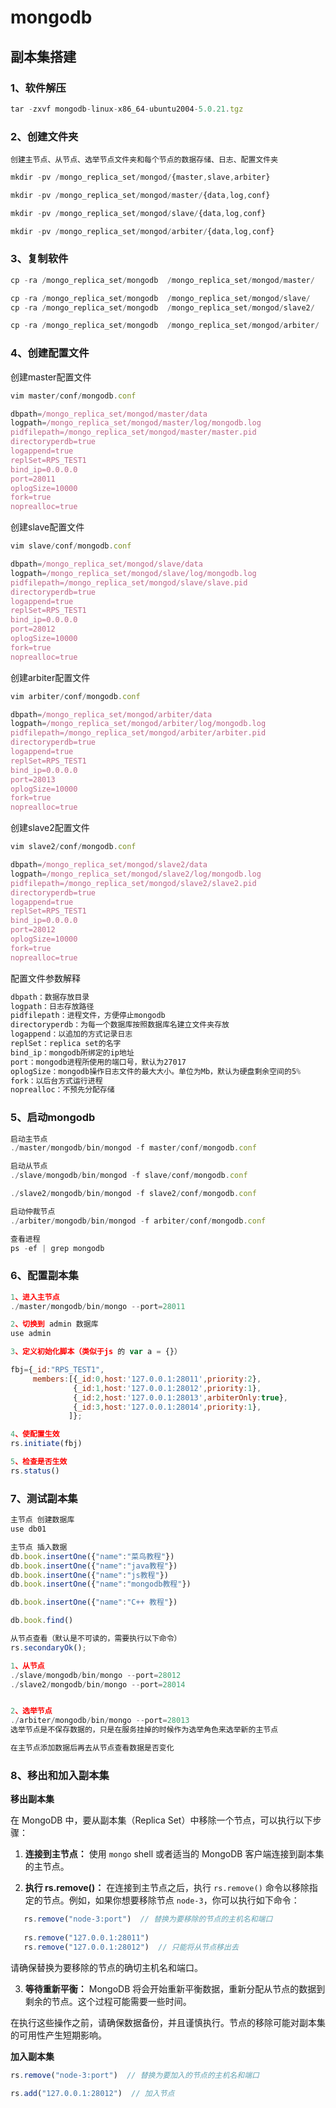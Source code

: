# mongodb

## 副本集搭建


### 1、软件解压

```javascript
tar -zxvf mongodb-linux-x86_64-ubuntu2004-5.0.21.tgz
```

### 2、创建文件夹

`创建主节点、从节点、选举节点文件夹和每个节点的数据存储、日志、配置文件夹`

```javascript
mkdir -pv /mongo_replica_set/mongod/{master,slave,arbiter}

mkdir -pv /mongo_replica_set/mongod/master/{data,log,conf}

mkdir -pv /mongo_replica_set/mongod/slave/{data,log,conf}

mkdir -pv /mongo_replica_set/mongod/arbiter/{data,log,conf}
```

### 3、复制软件

```javascript
cp -ra /mongo_replica_set/mongodb  /mongo_replica_set/mongod/master/

cp -ra /mongo_replica_set/mongodb  /mongo_replica_set/mongod/slave/
cp -ra /mongo_replica_set/mongodb  /mongo_replica_set/mongod/slave2/

cp -ra /mongo_replica_set/mongodb  /mongo_replica_set/mongod/arbiter/
```

### 4、创建配置文件

创建master配置文件

```javascript
vim master/conf/mongodb.conf

dbpath=/mongo_replica_set/mongod/master/data
logpath=/mongo_replica_set/mongod/master/log/mongodb.log
pidfilepath=/mongo_replica_set/mongod/master/master.pid
directoryperdb=true
logappend=true
replSet=RPS_TEST1
bind_ip=0.0.0.0
port=28011
oplogSize=10000
fork=true
noprealloc=true
```

创建slave配置文件

```javascript
vim slave/conf/mongodb.conf

dbpath=/mongo_replica_set/mongod/slave/data
logpath=/mongo_replica_set/mongod/slave/log/mongodb.log
pidfilepath=/mongo_replica_set/mongod/slave/slave.pid
directoryperdb=true
logappend=true
replSet=RPS_TEST1
bind_ip=0.0.0.0
port=28012
oplogSize=10000
fork=true
noprealloc=true
```

创建arbiter配置文件

```javascript
vim arbiter/conf/mongodb.conf

dbpath=/mongo_replica_set/mongod/arbiter/data
logpath=/mongo_replica_set/mongod/arbiter/log/mongodb.log
pidfilepath=/mongo_replica_set/mongod/arbiter/arbiter.pid
directoryperdb=true
logappend=true
replSet=RPS_TEST1
bind_ip=0.0.0.0
port=28013
oplogSize=10000
fork=true
noprealloc=true
```

创建slave2配置文件

```javascript
vim slave2/conf/mongodb.conf

dbpath=/mongo_replica_set/mongod/slave2/data
logpath=/mongo_replica_set/mongod/slave2/log/mongodb.log
pidfilepath=/mongo_replica_set/mongod/slave2/slave2.pid
directoryperdb=true
logappend=true
replSet=RPS_TEST1
bind_ip=0.0.0.0
port=28012
oplogSize=10000
fork=true
noprealloc=true
```

配置文件参数解释

```javascript
dbpath：数据存放目录
logpath：日志存放路径
pidfilepath：进程文件，方便停止mongodb
directoryperdb：为每一个数据库按照数据库名建立文件夹存放
logappend：以追加的方式记录日志
replSet：replica set的名字
bind_ip：mongodb所绑定的ip地址
port：mongodb进程所使用的端口号，默认为27017
oplogSize：mongodb操作日志文件的最大大小。单位为Mb，默认为硬盘剩余空间的5%
fork：以后台方式运行进程
noprealloc：不预先分配存储
```

### 5、启动mongodb

```javascript
启动主节点
./master/mongodb/bin/mongod -f master/conf/mongodb.conf 

启动从节点
./slave/mongodb/bin/mongod -f slave/conf/mongodb.conf 

./slave2/mongodb/bin/mongod -f slave2/conf/mongodb.conf 

启动仲裁节点
./arbiter/mongodb/bin/mongod -f arbiter/conf/mongodb.conf 

查看进程
ps -ef | grep mongodb

```

### 6、配置副本集

```javascript
1、进入主节点
./master/mongodb/bin/mongo --port=28011

2、切换到 admin 数据库
use admin

3、定义初始化脚本（类似于js 的 var a = {}）

fbj={_id:"RPS_TEST1", 
     members:[{_id:0,host:'127.0.0.1:28011',priority:2},
              {_id:1,host:'127.0.0.1:28012',priority:1}, 	
              {_id:2,host:'127.0.0.1:28013',arbiterOnly:true},
              {_id:3,host:'127.0.0.1:28014',priority:1}, 
             ]};

4、使配置生效
rs.initiate(fbj)

5、检查是否生效
rs.status()
```

### 7、测试副本集

```javascript
主节点 创建数据库
use db01

主节点 插入数据
db.book.insertOne({"name":"菜鸟教程"})
db.book.insertOne({"name":"java教程"})
db.book.insertOne({"name":"js教程"})
db.book.insertOne({"name":"mongodb教程"})

db.book.insertOne({"name":"C++ 教程"})

db.book.find()

从节点查看（默认是不可读的，需要执行以下命令）
rs.secondaryOk();

1、从节点
./slave/mongodb/bin/mongo --port=28012
./slave2/mongodb/bin/mongo --port=28014


2、选举节点
./arbiter/mongodb/bin/mongo --port=28013
选举节点是不保存数据的，只是在服务挂掉的时候作为选举角色来选举新的主节点

在主节点添加数据后再去从节点查看数据是否变化

```

### 8、移出和加入副本集

**移出副本集**

在 MongoDB 中，要从副本集（Replica Set）中移除一个节点，可以执行以下步骤：

1. **连接到主节点：** 使用 `mongo` shell 或者适当的 MongoDB 客户端连接到副本集的主节点。

2. **执行 rs.remove()：** 在连接到主节点之后，执行 `rs.remove()` 命令以移除指定的节点。例如，如果你想要移除节点 `node-3`，你可以执行如下命令：

```javascript
   rs.remove("node-3:port")  // 替换为要移除的节点的主机名和端口
   
   rs.remove("127.0.0.1:28011")
   rs.remove("127.0.0.1:28012")  // 只能将从节点移出去
```

请确保替换为要移除的节点的确切主机名和端口。

3. **等待重新平衡：** MongoDB 将会开始重新平衡数据，重新分配从节点的数据到剩余的节点。这个过程可能需要一些时间。

在执行这些操作之前，请确保数据备份，并且谨慎执行。节点的移除可能对副本集的可用性产生短期影响。

**加入副本集**

```javascript
rs.remove("node-3:port")  // 替换为要加入的节点的主机名和端口

rs.add("127.0.0.1:28012")  // 加入节点
```









